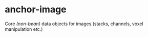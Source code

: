 # anchor-image

Core *(non-bean)* data objects for images (stacks, channels, voxel manipulation etc.)
